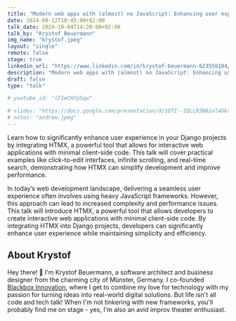 ```yaml
---
title: "Modern web apps with (almost) no JavaScript: Enhancing user experience with HTMX in Django"
date: 2024-08-12T10:45:00+02:00
talk_date: 2024-10-04T14:20:00+02:00
talk_by: "Krystof Beuermann"
img_name: "krystof.jpeg"
layout: "single"
remote: false
stage: true
linkedin_url: "https://www.linkedin.com/in/krystof-beuermann-623558184/"
description: "Modern web apps with (almost) no JavaScript: Enhancing user experience with HTMX in Django"
draft: false
type: "talk"

# youtube_id: "lF1eCH7p5qw"

# slides: "https://docs.google.com/presentation/d/1OTI--ZQLLR3N8ixl4OktEwbXfiau_0BNXicl_3j5uYc/edit?usp=sharing"
# notes: "andrew.jpeg"
---
```


Learn how to significantly enhance user experience in your Django projects by integrating HTMX, a powerful tool that allows for interactive web applications with minimal client-side code. This talk will cover practical examples like click-to-edit interfaces, infinite scrolling, and real-time search, demonstrating how HTMX can simplify development and improve performance.

In today’s web development landscape, delivering a seamless user experience often involves using heavy JavaScript frameworks. However, this approach can lead to increased complexity and performance issues. This talk will introduce HTMX, a powerful tool that allows developers to create interactive web applications with minimal client-side code. By integrating HTMX into Django projects, developers can significantly enhance user experience while maintaining simplicity and efficiency.

## About Krystof

Hey there! 👋 I'm Krystof Beuermann, a software architect and business designer from the charming city of Münster, Germany. I co-founded [Blackbox Innovation](https://www.blackbox.ms/), where I get to combine my love for technology with my passion for turning ideas into real-world digital solutions. 
But life isn't all code and tech talk! When I'm not tinkering with new frameworks, you'll probably find me on stage - yes, I'm also an avid improv theater enthusiast.

